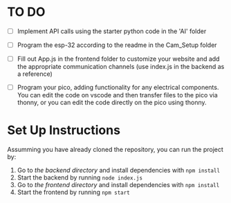# TO DO

- [ ] Implement API calls using the starter python code in the 'AI' folder
- [ ] Program the esp-32 according to the readme in the Cam_Setup folder
- [ ] Fill out App.js in the frontend folder to customize your website and add the appropriate communication channels (use index.js in the backend as a reference)
- [ ] Program your pico, adding functionality for any electrical components. You can edit the code on vscode and then transfer files to the pico via thonny, or you can edit the code directly on the pico using thonny.
    


# Set Up Instructions

Assumming you have already cloned the repository, you can run the project by:

1. Go to *the backend directory* and install dependencies with `npm install`
2. Start the backend by running `node index.js`
3. Go to *the frontend directory* and install dependencies with `npm install`
4. Start the frontend by running `npm start`

